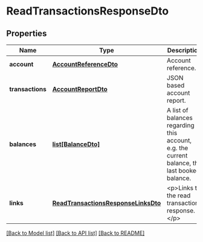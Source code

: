 # ReadTransactionsResponseDto

## Properties
Name | Type | Description | Notes
------------ | ------------- | ------------- | -------------
**account** | [**AccountReferenceDto**](AccountReferenceDto.md) | Account reference. | [optional] 
**transactions** | [**AccountReportDto**](AccountReportDto.md) | JSON based account report. | [optional] 
**balances** | [**list[BalanceDto]**](BalanceDto.md) | A list of balances regarding this account, e.g. the current balance, the last booked balance. | [optional] 
**links** | [**ReadTransactionsResponseLinksDto**](ReadTransactionsResponseLinksDto.md) | &lt;p&gt;Links to the read transactions response.&lt;/p&gt; | [optional] 

[[Back to Model list]](../README.md#documentation-for-models) [[Back to API list]](../README.md#documentation-for-api-endpoints) [[Back to README]](../README.md)


